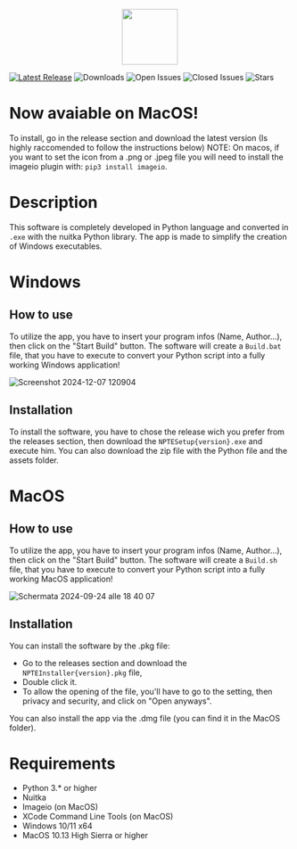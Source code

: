 <p align="center">
  <img src=  alt="Icona App" width="100" height="100">
</p>



[![Latest Release](https://img.shields.io/github/v/release/Anakin-bb8/Nuitka-GUI-NPTE?label=Latest%20Release&color=004E64)](https://github.com/Anakin-bb8/Nuitka-GUI-NPTE/releases)
![Downloads](https://img.shields.io/github/downloads/Anakin-bb8/Nuitka-GUI-NPTE/total?label=Downloads&color=00A5CF)
![Open Issues](https://img.shields.io/github/issues/Anakin-bb8/Nuitka-GUI-NPTE?label=Issues&color=9FFFCB)
![Closed Issues](https://img.shields.io/github/issues-closed/Anakin-bb8/Nuitka-GUI-NPTE?label=Issues&color=25A18E)
![Stars](https://img.shields.io/github/stars/Anakin-bb8/Nuitka-GUI-NPTE?label=Stars&color=7AE582)
# Now avaiable on MacOS!
To install, go in the release section and download the latest version (Is highly raccomended to follow the instructions below) NOTE: On macos, if you want to set the icon from a .png or .jpeg file you will need to install the imageio plugin with: `pip3 install imageio`.

# Description
This software is completely developed in Python language and converted in `.exe` with the nuitka Python library.
The app is made to simplify the creation of Windows executables.

# Windows

## How to use
To utilize the app, you have to insert your program infos (Name, Author...), then click on the "Start Build" button. The software will create a `Build.bat` file, that you have to execute to convert your Python script into a fully working Windows application!

![Screenshot 2024-12-07 120904](https://github.com/user-attachments/assets/57078c6d-cccb-4299-8d21-875502c748cc)

## Installation
To install the software, you have to chose the release wich you prefer from the releases section, then download the `NPTESetup{version}.exe` and execute him. You can also download the zip file with the Python file and the assets folder.

# MacOS

## How to use
To utilize the app, you have to insert your program infos (Name, Author...), then click on the "Start Build" button. The software will create a `Build.sh` file, that you have to execute to convert your Python script into a fully working MacOS application!

![Schermata 2024-09-24 alle 18 40 07](https://github.com/user-attachments/assets/78a2de14-f0f5-4954-a564-5d589784d522)

## Installation
You can install the software by the .pkg file:
- Go to the releases section and download the `NPTEInstaller{version}.pkg` file,
- Double click it.
- To allow the opening of the file, you'll have to go to the setting, then privacy and security, and click on "Open anyways".

You can also install the app via the .dmg file (you can find it in the MacOS folder).

# Requirements
- Python 3.* or higher
- Nuitka
- Imageio (on MacOS)
- XCode Command Line Tools (on MacOS)
- Windows 10/11 x64
- MacOS 10.13 High Sierra or higher
